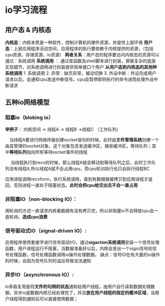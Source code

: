 # io学习流程
## 用户态 & 内核态
**内核态**：内核本质是一种软件，控制计算机的硬件资源，并提供上层环境
**用户态**：上层应用程序活动空间，应用程序的执行要依赖于内核提供的资源，（包括cpu资源，存储资源，io资源）
**两者关系**：用户态的程序要访问内核态的资源可以通过：系统调用
**系统调用** ： 通过库函数及shell脚本进行封装，屏蔽复杂的底层实现细节，对系统调用进行封装提供简单接口个用户
**从用户态到内核态的其他种系统调用**
    1. 系统调用
    2. 异常：缺页异常，被动切换
    3. 外设中断：外设完成用户请求以后，会通知cpu发送中断信号。cpu会暂停即将执行的命令进而处理外设中断请求

## 五种io网络模型
### 阻塞io（bloking io）
**举例子**： 内核空间 -> 线程A -> 线程B ->线程C （工作队列）
    
&ensp;&ensp;当线程A要进行网络传输创建socket语句的时候，此时由**文件管理系统**创建一个由其管理的socket对象，这个对象包含发送缓冲区，接收缓冲区，等待队列；其中**等待队列**指向所有等待socket事件的线程  
    
&ensp;&ensp; 当线程执行到recv的时候，那么线程A就会移动到等待队列之后，此时工作队列没有线程A,所以线程A就不会占用cpu，而cpu轮训执行也只会执行线程BC  
    
应用进程调用recvform，执行系统调用，直到有数据报被拷贝到应用进程才返回，否则进程一直处于阻塞状态。**此时会把cpu给交出去不会一直占用**

### 非阻塞IO（non-blocking IO）：
用轮询的方式一直请求内核看数据有没有拷贝完，所以非阻塞io不会释放cpu会一直轮询，**造成cpu浪费**

### 信号驱动式IO（signal-driven IO）:
应用程序使用套接字进行信号驱动I/O，通过**sigaction系统调用**安装一个信号处理函数，用户进程运行不阻塞，当数据准备好以后，内核会发出一个sigio信号给信号处理函数，信号处理函数调用io操作处理数据。
缺点：信号IO在有大量的io操作的时候，会因为信号队列的溢出导致没法通知

### 异步IO（asynchronous IO）:
io多路复用是将**文件的句柄的状态**通知给用户线程，由用户自行读取数据处理数据，异步io是数据内核已经处理完了，并且**放在用户线程的指定的缓冲区域**，当用户线程得到通知后可以直接使用数据；